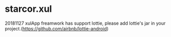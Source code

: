 # starcor.xul

20181127
xulApp freamwork has support lottie, please add lottie's jar in your project.(https://github.com/airbnb/lottie-android)
